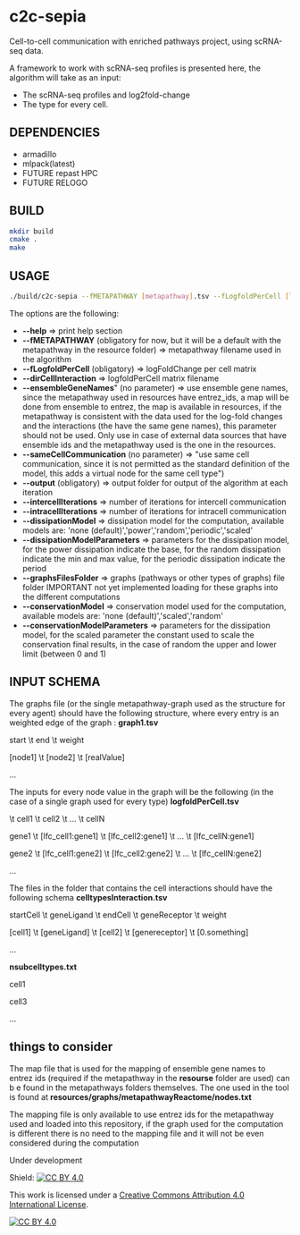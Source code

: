 # c2c-sepia
Cell-to-cell communication with enriched pathways project, using scRNA-seq data.

A framework to work with scRNA-seq profiles is presented here, the algorithm will take as an input:
- The scRNA-seq profiles and log2fold-change
- The type for every cell.

## DEPENDENCIES
- armadillo
- mlpack(latest)
- FUTURE repast HPC
- FUTURE RELOGO

## BUILD
```bash
mkdir build
cmake .
make
```

## USAGE
```bash
./build/c2c-sepia --fMETAPATHWAY [metapathway].tsv --fLogfoldPerCell [logfoldPerCell].tsv --dirCellInteraction [celltypesInteractionFolder]
```

The options are the following:
- **--help**  => print help section
- **--fMETAPATHWAY** (obligatory for now, but it will be a default with the metapathway in the resource folder) => metapathway filename used in the algorithm
- **--fLogfoldPerCell** (obligatory) => logFoldChange per cell matrix
- **--dirCellInteraction** => logfoldPerCell matrix filename
- **--ensembleGeneNames**" (no parameter) => use ensemble gene names, since the metapathway used in resources have entrez_ids, a map will be done from ensemble to entrez, the map is available in resources, if the metapathway is consistent with the data used for the log-fold changes and the interactions (the have the same gene names), this parameter should not be used. Only use in case of external data sources that have ensemble ids and the metapathway used is the one in the resources.
- **--sameCellCommunication** (no parameter) => "use same cell communication, since it is not permitted as the standard definition of the model, this adds a virtual node for the same cell type")
- **--output** (obligatory) => output folder for output of the algorithm at each iteration
- **--intercellIterations** => number of iterations for intercell communication
- **--intracellIterations** => number of iterations for intracell communication
- **--dissipationModel** => dissipation model for the computation, available models are: 'none (default)','power','random','periodic','scaled'
- **--dissipationModelParameters** => parameters for the dissipation model, for the power dissipation indicate the base, for the random dissipation indicate the min and max value, for the periodic dissipation indicate the period
- **--graphsFilesFolder** => graphs (pathways or other types of graphs) file folder IMPORTANT not yet implemented loading for these graphs into the different computations
- **--conservationModel** => conservation model used for the computation, available models are: 'none (default)','scaled','random' 
- **--conservationModelParameters** => parameters for the dissipation model, for the scaled parameter the constant used to scale the conservation final results, in the case of random the upper and lower limit (between 0 and 1)
    

## INPUT SCHEMA

The graphs file (or the single metapathway-graph used as the structure for every agent) should have the following structure, where every entry is an weighted edge of the graph :
**graph1.tsv**

start \t end \t weight

[node1] \t [node2] \t [realValue]

...


The inputs for every node value in the graph will be the following (in the case of a single graph used for every type)
**logfoldPerCell.tsv**

\t cell1 \t cell2 \t ... \t cellN 

gene1 \t [lfc_cell1:gene1] \t [lfc_cell2:gene1] \t ... \t [lfc_cellN:gene1]

gene2 \t [lfc_cell1:gene2] \t [lfc_cell2:gene2] \t ... \t [lfc_cellN:gene2]

...


The files in the folder that contains the cell interactions should have the following schema
**celltypesInteraction.tsv**

startCell \t geneLigand \t endCell \t geneReceptor \t weight

[cell1] \t [geneLigand] \t [cell2] \t [genereceptor] \t [0.something]

...



**nsubcelltypes.txt**

cell1

cell3

...



## things to consider
The map file that is used for the mapping of ensemble gene names to entrez ids (required if the metapathway in the __resourse__ folder are used) can b e found in the metapathways folders themselves. The one used in the tool is found at __resources/graphs/metapathwayReactome/nodes.txt__

The mapping file is only available to use entrez ids for the metapathway used and loaded into this repository, if the graph used for the computation is different there is no need to the mapping file and it will not be even considered during the computation


Under development

Shield: [![CC BY 4.0][cc-by-shield]][cc-by]

This work is licensed under a
[Creative Commons Attribution 4.0 International License][cc-by].

[![CC BY 4.0][cc-by-image]][cc-by]

[cc-by]: http://creativecommons.org/licenses/by/4.0/
[cc-by-image]: https://i.creativecommons.org/l/by/4.0/88x31.png
[cc-by-shield]: https://img.shields.io/badge/License-CC%20BY%204.0-lightgrey.svg
